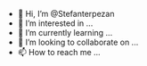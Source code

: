 - 👋 Hi, I’m @Stefanterpezan
- 👀 I’m interested in ...
- 🌱 I’m currently learning ...
- 💞️ I’m looking to collaborate on ...
- 📫 How to reach me ...

<!---
Stefanterpezan/Stefanterpezan is a ✨ special ✨ repository because its `README.md` (this file) appears on your GitHub profile.
You can click the Preview link to take a look at your changes.
--->
